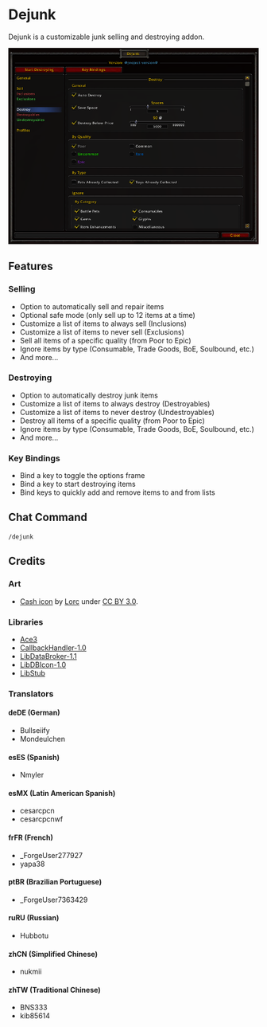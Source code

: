 # Dejunk

Dejunk is a customizable junk selling and destroying addon.

![Dejunk](/Dejunk.png?raw=true)

## Features

### Selling

- Option to automatically sell and repair items
- Optional safe mode (only sell up to 12 items at a time)
- Customize a list of items to always sell (Inclusions)
- Customize a list of items to never sell (Exclusions)
- Sell all items of a specific quality (from Poor to Epic)
- Ignore items by type (Consumable, Trade Goods, BoE, Soulbound, etc.)
- And more...

### Destroying

- Option to automatically destroy junk items
- Customize a list of items to always destroy (Destroyables)
- Customize a list of items to never destroy (Undestroyables)
- Destroy all items of a specific quality (from Poor to Epic)
- Ignore items by type (Consumable, Trade Goods, BoE, Soulbound, etc.)
- And more...

### Key Bindings

- Bind a key to toggle the options frame
- Bind a key to start destroying items
- Bind keys to quickly add and remove items to and from lists

## Chat Command

```text
/dejunk
```

## Credits

### Art

- [Cash icon](https://game-icons.net/1x1/lorc/cash.html) by [Lorc](http://lorcblog.blogspot.com/) under [CC BY 3.0](http://creativecommons.org/licenses/by/3.0/).

### Libraries

- [Ace3](https://www.wowace.com/projects/Ace3)
- [CallbackHandler-1.0](https://www.wowace.com/projects/callbackhandler)
- [LibDataBroker-1.1](https://www.wowace.com/projects/libdatabroker-1-1)
- [LibDBIcon-1.0](https://www.wowace.com/projects/libdbicon-1-0)
- [LibStub](https://www.wowace.com/projects/libstub)

### Translators

#### deDE (German)

- Bullseiify
- Mondeulchen

#### esES (Spanish)

- Nmyler

#### esMX (Latin American Spanish)

- cesarcpcn
- cesarcpcnwf

#### frFR (French)

- \_ForgeUser277927
- yapa38

#### ptBR (Brazilian Portuguese)

- \_ForgeUser7363429

#### ruRU (Russian)

- Hubbotu

#### zhCN (Simplified Chinese)

- nukmii

#### zhTW (Traditional Chinese)

- BNS333
- kib85614
